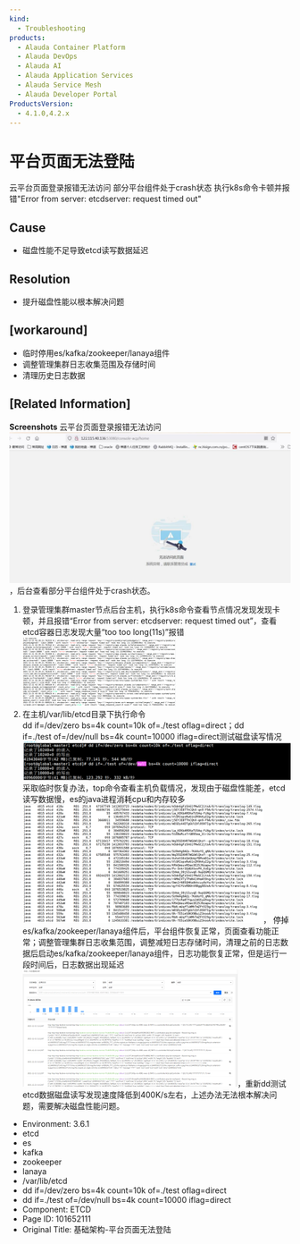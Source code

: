 ```yaml
---
kind:
  - Troubleshooting
products:
  - Alauda Container Platform
  - Alauda DevOps
  - Alauda AI
  - Alauda Application Services
  - Alauda Service Mesh
  - Alauda Developer Portal
ProductsVersion:
  - 4.1.0,4.2.x
---
```

<!-- A type of document that involves encountering a fault, diagnosing it, performing root cause analysis, and providing solutions. -->

# 平台页面无法登陆

云平台页面登录报错无法访问 部分平台组件处于crash状态 执行k8s命令卡顿并报错"Error from server: etcdserver: request timed out"

## Cause
- 磁盘性能不足导致etcd读写数据延迟

## Resolution
- 提升磁盘性能以根本解决问题

## [workaround]
- 临时停用es/kafka/zookeeper/lanaya组件
- 调整管理集群日志收集范围及存储时间
- 清理历史日志数据

## [Related Information]
**Screenshots**
云平台页面登录报错无法访问![](assets/ji-chu-jia-gou-ping-tai-ye-mian-wu-fa-deng-lu/image2021-12-21_15-6-23.png)，后台查看部分平台组件处于crash状态。
1. 登录管理集群master节点后台主机，执行k8s命令查看节点情况发现发现卡顿，并且报错“Error from server: etcdserver: request timed out”，查看etcd容器日志发现大量“too too long(11s)”报错![](assets/ji-chu-jia-gou-ping-tai-ye-mian-wu-fa-deng-lu/image2021-12-21_15-6-52.png)
2. 在主机/var/lib/etcd目录下执行命令dd if=/dev/zero bs=4k count=10k of=./test oflag=direct；dd if=./test of=/dev/null bs=4k count=10000 iflag=direct测试磁盘读写情况![](assets/ji-chu-jia-gou-ping-tai-ye-mian-wu-fa-deng-lu/image2021-12-21_15-7-39.png)
采取临时恢复办法，top命令查看主机负载情况，发现由于磁盘性能差，etcd读写数据慢，es的java进程消耗cpu和内存较多![](assets/ji-chu-jia-gou-ping-tai-ye-mian-wu-fa-deng-lu/image2021-12-21_15-8-29.png)，
停掉es/kafka/zookeeper/lanaya组件后，平台组件恢复正常，页面查看功能正常；调整管理集群日志收集范围，调整减短日志存储时间，清理之前的日志数据后启动es/kafka/zookeeper/lanaya组件，日志功能恢复正常，但是运行一段时间后，日志数据出现延迟![](assets/ji-chu-jia-gou-ping-tai-ye-mian-wu-fa-deng-lu/image2021-12-21_15-9-26.png)，重新dd测试etcd数据磁盘读写发现速度降低到400K/s左右，上述办法无法根本解决问题，需要解决磁盘性能问题。
- Environment: 3.6.1
- etcd
- es
- kafka
- zookeeper
- lanaya
- /var/lib/etcd
- dd if=/dev/zero bs=4k count=10k of=./test oflag=direct
- dd if=./test of=/dev/null bs=4k count=10000 iflag=direct
- Component: ETCD
- Page ID: 101652111
- Original Title: 基础架构-平台页面无法登陆
